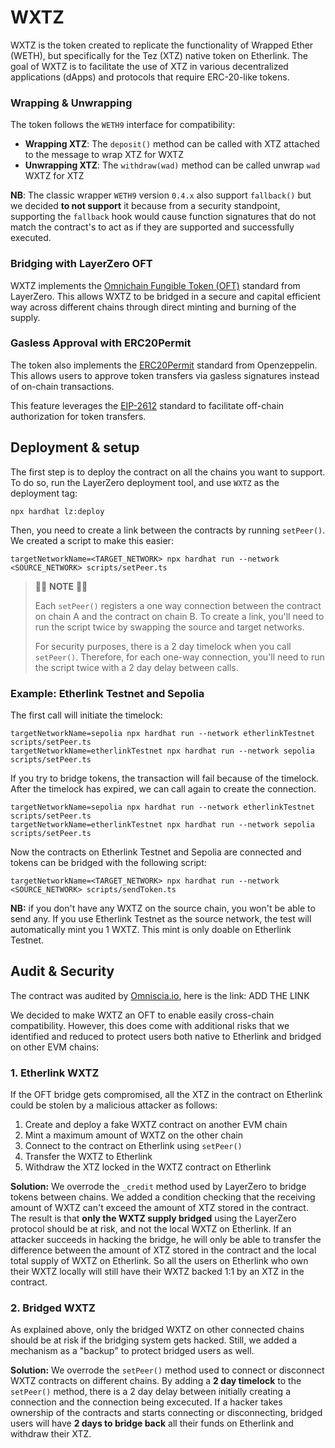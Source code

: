 # WXTZ

WXTZ is the token created to replicate the functionality of Wrapped Ether (WETH), but specifically for the Tez (XTZ) native token on Etherlink. The goal of WXTZ is to facilitate the use of XTZ in various decentralized applications (dApps) and protocols that require ERC-20-like tokens.

### Wrapping & Unwrapping

The token follows the `WETH9` interface for compatibility:

- **Wrapping XTZ**: The `deposit()` method can be called with XTZ attached to the message to wrap XTZ for WXTZ
- **Unwrapping XTZ**: The `withdraw(wad)` method can be called unwrap `wad` WXTZ for XTZ

**NB**: The classic wrapper `WETH9` version `0.4.x` also support `fallback()` but we decided **to not support** it because from a security standpoint, supporting the `fallback` hook would cause function signatures that do not match the contract's to act as if they are supported and successfully executed.

### Bridging with LayerZero OFT

WXTZ implements the [Omnichain Fungible Token (OFT)](https://docs.layerzero.network/v2/developers/evm/oft/quickstart) standard from LayerZero. This allows WXTZ to be bridged in a secure and capital efficient way across different chains through direct minting and burning of the supply.

### Gasless Approval with ERC20Permit

The token also implements the [ERC20Permit](https://docs.openzeppelin.com/contracts/5.x/api/token/erc20#ERC20Permit) standard from Openzeppelin. This allows users to approve token transfers via gasless signatures instead of on-chain transactions. 

This feature leverages the [EIP-2612](https://eips.ethereum.org/EIPS/eip-2612) standard to facilitate off-chain authorization for token transfers.


## Deployment & setup

The first step is to deploy the contract on all the chains you want to support. To do so, run the LayerZero deployment tool, and use `WXTZ` as the deployment tag:
```
npx hardhat lz:deploy
```

Then, you need to create a link between the contracts by running `setPeer()`. We created a script to make this easier:
```
targetNetworkName=<TARGET_NETWORK> npx hardhat run --network <SOURCE_NETWORK> scripts/setPeer.ts
```

> 🚨🚨 **NOTE** 🚨🚨
> 
> Each `setPeer()` registers a one way connection between the contract on chain A and the contract on chain B. To create a link, you'll need to run the script twice by swapping the source and target networks.
>
> For security purposes, there is a 2 day timelock when you call `setPeer()`. Therefore, for each one-way connection, you'll need to run the script twice with a 2 day delay between calls.

### Example: Etherlink Testnet and Sepolia

The first call will initiate the timelock:

```
targetNetworkName=sepolia npx hardhat run --network etherlinkTestnet scripts/setPeer.ts
targetNetworkName=etherlinkTestnet npx hardhat run --network sepolia scripts/setPeer.ts
```

If you try to bridge tokens, the transaction will fail because of the timelock. After the timelock has expired, we can call again to create the connection.

```
targetNetworkName=sepolia npx hardhat run --network etherlinkTestnet scripts/setPeer.ts
targetNetworkName=etherlinkTestnet npx hardhat run --network sepolia scripts/setPeer.ts
```

Now the contracts on Etherlink Testnet and Sepolia are connected and tokens can be bridged with the following script:

```
targetNetworkName=<TARGET_NETWORK> npx hardhat run --network <SOURCE_NETWORK> scripts/sendToken.ts
```

**NB:** if you don't have any WXTZ on the source chain, you won't be able to send any. If you use Etherlink Testnet as the source network, the test will automatically mint you 1 WXTZ. This mint is only doable on Etherlink Testnet.

## Audit & Security

The contract was audited by [Omniscia.io](https://omniscia.io/), here is the link: ADD THE LINK

We decided to make WXTZ an OFT to enable easily cross-chain compatibility. However, this does come with additional risks that we identified and reduced to protect users both native to Etherlink and bridged on other EVM chains:

### 1. Etherlink WXTZ

If the OFT bridge gets compromised, all the XTZ in the contract on Etherlink could be stolen by a malicious attacker as follows:

1. Create and deploy a fake WXTZ contract on another EVM chain
2. Mint a maximum amount of WXTZ on the other chain
3. Connect to the contract on Etherlink using `setPeer()`
4. Transfer the WXTZ to Etherlink
5. Withdraw the XTZ locked in the WXTZ contract on Etherlink

**Solution:** We overrode the `_credit` method used by LayerZero to bridge tokens between chains. We added a condition checking that the receiving amount of WXTZ can't exceed the amount of XTZ stored in the contract. The result is that **only the WXTZ supply bridged** using the LayerZero protocol should be at risk, and not the local WXTZ on Etherlink. If an attacker succeeds in hacking the bridge, he will only be able to transfer the difference between the amount of XTZ stored in the contract and the local total supply of WXTZ on Etherlink. So all the users on Etherlink who own their WXTZ locally will still have their WXTZ backed 1:1 by an XTZ in the contract.

### 2. Bridged WXTZ

As explained above, only the bridged WXTZ on other connected chains should be at risk if the bridging system gets hacked. Still, we added a mechanism as a "backup" to protect bridged users as well.

**Solution:** We overrode the `setPeer()` method used to connect or disconnect WXTZ contracts on different chains. By adding a **2 day timelock** to the `setPeer()` method, there is a 2 day delay between initially creating a connection and the connection being excecuted. If a hacker takes ownership of the contracts and starts connecting or disconnecting, bridged users will have **2 days to bridge back** all their funds on Etherlink and withdraw their XTZ.
